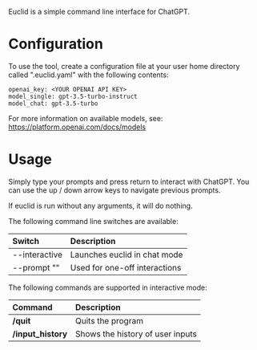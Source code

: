 Euclid is a simple command line interface for ChatGPT.

# Configuration

To use the tool, create a configuration file at your
user home directory called ".euclid.yaml" with the
following contents:

    openai_key: <YOUR OPENAI API KEY>
    model_single: gpt-3.5-turbo-instruct
    model_chat: gpt-3.5-turbo

For more information on available models, see:
https://platform.openai.com/docs/models

# Usage

Simply type your prompts and press return to interact
with ChatGPT. You can use the up / down arrow keys to
navigate previous prompts.

If euclid is run without any arguments, it will do nothing.

The following command line switches are available:


| Switch              | Description                      |
|:--------------------|:---------------------------------|
| --interactive       | Launches euclid in chat mode     |
| --prompt "<string>" | Used for one-off interactions    |

The following commands are supported in interactive mode:

| Command             | Description                      |
|:--------------------|:---------------------------------|
| __/quit__           | Quits the program                |
|__/input_history__   | Shows the history of user inputs |
